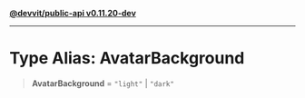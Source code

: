 [**@devvit/public-api v0.11.20-dev**](../../../../../../README.md)

---

# Type Alias: AvatarBackground

> **AvatarBackground** = `"light"` \| `"dark"`

